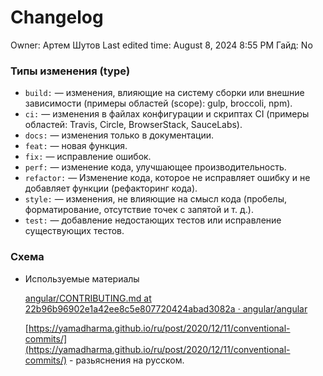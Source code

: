 # Changelog

Owner: Артем Шутов
Last edited time: August 8, 2024 8:55 PM
Гайд: No

### Типы изменения (type)

- `build:` — изменения, влияющие на систему сборки или внешние зависимости (примеры областей (scope): gulp, broccoli, npm).
- `ci:` — изменения в файлах конфигурации и скриптах CI (примеры областей: Travis, Circle, BrowserStack, SauceLabs).
- `docs:` — изменения только в документации.
- `feat:` — новая функция.
- `fix:` — исправление ошибок.
- `perf:` — изменение кода, улучшающее производительность.
- `refactor:` — Изменение кода, которое не исправляет ошибку и не добавляет функции (рефакторинг кода).
- `style:` — изменения, не влияющие на смысл кода (пробелы, форматирование, отсутствие точек с запятой и т. д.).
- `test:` — добавление недостающих тестов или исправление существующих тестов.

### Схема

- Используемые материалы
    
    [angular/CONTRIBUTING.md at 22b96b96902e1a42ee8c5e807720424abad3082a · angular/angular](https://github.com/angular/angular/blob/22b96b9/CONTRIBUTING.md#type)
    
    [https://yamadharma.github.io/ru/post/2020/12/11/conventional-commits/](https://yamadharma.github.io/ru/post/2020/12/11/conventional-commits/) - разьяснения на русском.